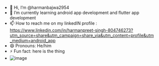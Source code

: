 - 👋 Hi, I’m @harmanbajwa2954
- 🌱 I’m currently learning android app development and flutter app development
- 📫 How to reach me on my linkedIN profile : https://www.linkedin.com/in/harmanpreet-singh-804746273?utm_source=share&utm_campaign=share_via&utm_content=profile&utm_medium=android_app
- 😄 Pronouns: He/him
- ⚡ Fun fact: here is the thing
-  ![image](https://github.com/user-attachments/assets/bd8a71cf-9d01-4d80-8ea8-cd9405b58caf)


<!---
harmanbajwa2954/harmanbajwa2954 is a ✨ special ✨ repository because its `README.md` (this file) appears on your GitHub profile.
You can click the Preview link to take a look at your changes.
--->
